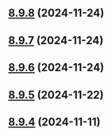 ## [8.9.8](https://github.com/msobiecki/eslint-config/compare/v8.9.7...v8.9.8) (2024-11-24)



## [8.9.7](https://github.com/msobiecki/eslint-config/compare/v8.9.6...v8.9.7) (2024-11-24)



## [8.9.6](https://github.com/msobiecki/eslint-config/compare/v8.9.5...v8.9.6) (2024-11-24)



## [8.9.5](https://github.com/msobiecki/eslint-config/compare/v8.9.4...v8.9.5) (2024-11-22)



## [8.9.4](https://github.com/msobiecki/eslint-config/compare/v8.9.3...v8.9.4) (2024-11-11)



